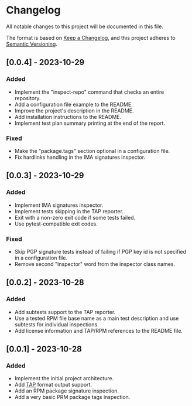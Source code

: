 # Changelog

All notable changes to this project will be documented in this file.

The format is based on [Keep a Changelog](https://keepachangelog.com/en/1.0.0/),
and this project adheres to [Semantic Versioning](https://semver.org/spec/v2.0.0.html).

## [0.0.4] - 2023-10-29

### Added

- Implement the "inspect-repo" command that checks an entire repository.
- Add a configuration file example to the README.
- Improve the project's description in the README.
- Add installation instructions to the README.
- Implement test plan summary printing at the end of the report.

### Fixed

- Make the "package.tags" section optional in a configuration file.
- Fix hardlinks handling in the IMA signatures inspector.


## [0.0.3] - 2023-10-29

### Added

- Implement IMA signatures inspector.
- Implement tests skipping in the TAP reporter.
- Exit with a non-zero exit code if some tests failed.
- Use pytest-compatible exit codes.

### Fixed

- Skip PGP signature tests instead of failing if PGP key id is not specified in
  a configuration file.
- Remove second "Inspector" word from the inspector class names.


## [0.0.2] - 2023-10-28

### Added

- Add subtests support to the TAP reporter.
- Use a tested RPM file base name as a main test description and use subtests
  for individual inspections.
- Add license information and TAP/RPM references to the README file.


## [0.0.1] - 2023-10-28

### Added

- Implement the initial project architecture. 
- Add [TAP](https://testanything.org/) format output support.
- Add an RPM package signature inspection.
- Add a very basic PRM package tags inspection.

